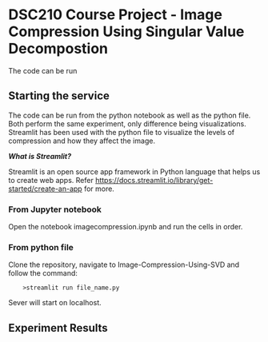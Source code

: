 # DSC210 Course Project - Image Compression Using Singular Value Decompostion
The code can be run 

## Starting the service
The code can be run from the python notebook as well as the python file. Both perform the same experiment, only difference being visualizations.
Streamlit has been used with the python file to visualize the levels of compression and how they affect the image.

***What is Streamlit?***

Streamlit is an open source app framework in Python language that helps us to create web apps. Refer https://docs.streamlit.io/library/get-started/create-an-app for more.

### From Jupyter notebook
Open the notebook imagecompression.ipynb and run the cells in order.

### From python file
Clone the repository, navigate to Image-Compression-Using-SVD and follow the command:

        >streamlit run file_name.py


Sever will start on localhost.
## Experiment Results


